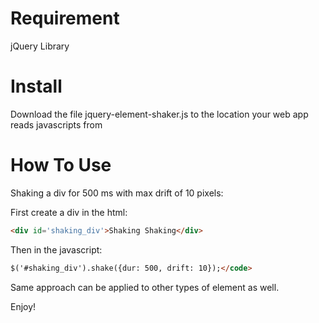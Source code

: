 Requirement
=========================
jQuery Library

Install
=========================
Download the file jquery-element-shaker.js to the location your web app reads javascripts from

How To Use
=========================

Shaking a div for 500 ms with max drift of 10 pixels:

First create a div in the html:
```html
<div id='shaking_div'>Shaking Shaking</div>
```

Then in the javascript:

```html
$('#shaking_div').shake({dur: 500, drift: 10});</code>
```

Same approach can be applied to other types of element as well.

Enjoy!